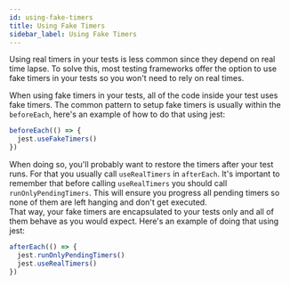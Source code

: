 ```yaml
---
id: using-fake-timers
title: Using Fake Timers
sidebar_label: Using Fake Timers
---
```


Using real timers in your tests is less common since they depend on real time
lapse. To solve this, most testing frameworks offer the option to use fake
timers in your tests so you won't need to rely on real times.

When using fake timers in your tests, all of the code inside your test uses fake
timers. The common pattern to setup fake timers is usually within the
`beforeEach`, here's an example of how to do that using jest:

```js
beforeEach(() => {
  jest.useFakeTimers()
})
```

When doing so, you'll probably want to restore the timers after your test runs.
For that you usually call `useRealTimers` in `afterEach`. It's important to
remember that before calling `useRealTimers` you should call
`runOnlyPendingTimers`. This will ensure you progress all pending timers so none
of them are left hanging and don't get executed.  
That way, your fake timers are encapsulated to your tests only and all of them
behave as you would expect. Here's an example of doing that using jest:

```js
afterEach(() => {
  jest.runOnlyPendingTimers()
  jest.useRealTimers()
})
```
